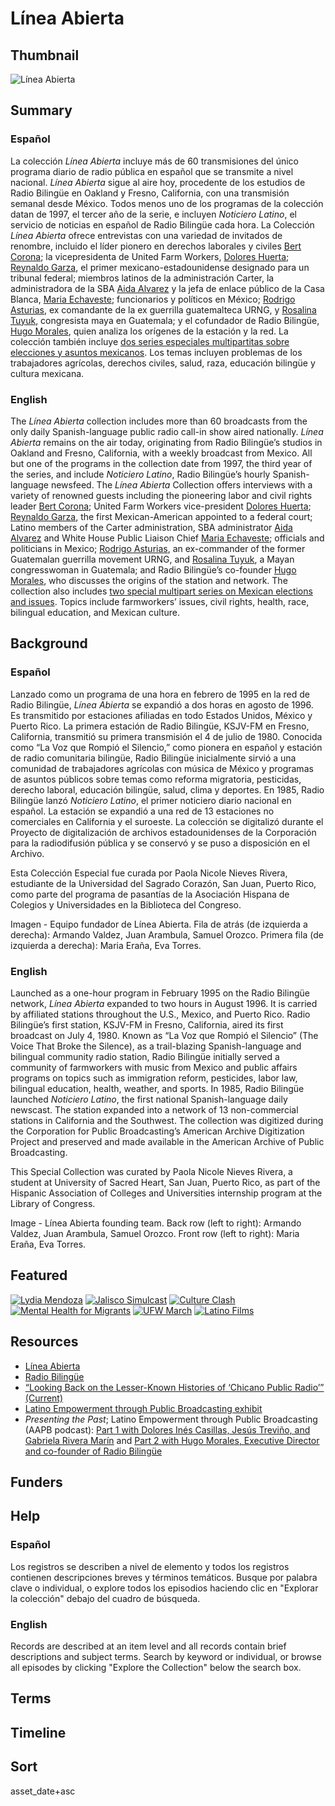 # Línea Abierta

## Thumbnail

![Línea Abierta](https://s3.amazonaws.com/americanarchive.org/special-collections/founding_linea_team.png "Founding Línea Abierta team: Back row (left to right):  Armando Valdez, Juan Arambula, Samuel Orozco. Front row (left to right):  Maria Eraña, Eva Torres.") 

## Summary 

### Español

La colección *Línea Abierta* incluye más de 60 transmisiones del único programa diario de radio pública en español que se transmite a nivel nacional. *Línea Abierta* sigue al aire hoy, procedente de los estudios de Radio Bilingüe en Oakland y Fresno, California, con una transmisión semanal desde México. Todos menos uno de los programas de la colección datan de 1997, el tercer año de la serie, e incluyen *Noticiero Latino*, el servicio de noticias en español de Radio Bilingüe cada hora. La Colección *Línea Abierta* ofrece entrevistas con una variedad de invitados de renombre, incluido el líder pionero en derechos laborales y civiles [Bert Corona](https://americanarchive.org/catalog/cpb-aacip-375-27mpg7xb); la vicepresidenta de United Farm Workers, [Dolores Huerta](https://americanarchive.org/catalog?f%5Baccess_types%5D%5B%5D=online&f%5Bseries_titles%5D%5B%5D=Linea+Abierta&q=%22dolores+huerta%22&sort=asset_date+asc); [Reynaldo Garza](https://americanarchive.org/catalog/cpb-aacip-375-289gj1j3), el primer mexicano-estadounidense designado para un tribunal federal; miembros latinos de la administración Carter, la administradora de la SBA [Aida Alvarez](https://americanarchive.org/catalog/cpb-aacip-375-91fj718r) y la jefa de enlace público de la Casa Blanca, [Maria Echaveste](https://americanarchive.org/catalog/cpb-aacip-375-93ttf844); funcionarios y políticos en México; [Rodrigo Asturias](https://americanarchive.org/catalog/cpb-aacip-375-5693258h), ex comandante de la ex guerrilla guatemalteca URNG, y [Rosalina Tuyuk](https://americanarchive.org/catalog/cpb-aacip-375-27mpg7vw), congresista maya en Guatemala; y el cofundador de Radio Bilingüe, [Hugo Morales](https://americanarchive.org/catalog/cpb-aacip-375-80vq8cp2), quien analiza los orígenes de la estación y la red. La colección también incluye [dos series especiales multipartitas sobre elecciones y asuntos mexicanos](https://americanarchive.org/catalog?f%5Bseries_titles%5D%5B%5D=Linea+Abierta&per_page=100&q=%22special+series%22&sort=title+asc&f%5baccess_types%5d%5b%5d=online). Los temas incluyen problemas de los trabajadores agrícolas, derechos civiles, salud, raza, educación bilingüe y cultura mexicana.

### English

The *Línea Abierta* collection includes more than 60 broadcasts from the only daily Spanish-language public radio call-in show aired nationally. *Línea Abierta* remains on the air today, originating from Radio Bilingüe’s studios in Oakland and Fresno, California, with a weekly broadcast from Mexico. All but one of the programs in the collection date from 1997, the third year of the series, and include *Noticiero Latino*, Radio Bilingüe’s hourly Spanish-language newsfeed. The *Línea Abierta* Collection offers interviews with a variety of renowned guests including the pioneering labor and civil rights leader [Bert Corona](https://americanarchive.org/catalog/cpb-aacip-375-27mpg7xb); United Farm Workers vice-president [Dolores Huerta](https://americanarchive.org/catalog?f%5Baccess_types%5D%5B%5D=online&f%5Bseries_titles%5D%5B%5D=Linea+Abierta&q=%22dolores+huerta%22&sort=asset_date+asc); [Reynaldo Garza](https://americanarchive.org/catalog/cpb-aacip-375-289gj1j3), the first Mexican-American appointed to a federal court; Latino members of the Carter administration, SBA administrator [Aida Alvarez](https://americanarchive.org/catalog/cpb-aacip-375-91fj718r) and White House Public Liaison Chief [Maria Echaveste](https://americanarchive.org/catalog/cpb-aacip-375-93ttf844); officials and politicians in Mexico; [Rodrigo Asturias](https://americanarchive.org/catalog/cpb-aacip-375-5693258h), an ex-commander of the former Guatemalan guerrilla movement URNG, and [Rosalina Tuyuk](https://americanarchive.org/catalog/cpb-aacip-375-27mpg7vw), a Mayan congresswoman in Guatemala; and Radio Bilingüe’s co-founder [Hugo Morales](https://americanarchive.org/catalog/cpb-aacip-375-80vq8cp2), who discusses the origins of the station and network. The collection also includes [two special multipart series on Mexican elections and issues](https://americanarchive.org/catalog?f%5Bseries_titles%5D%5B%5D=Linea+Abierta&per_page=100&q=%22special+series%22&sort=title+asc&f%5baccess_types%5d%5b%5d=online). Topics include farmworkers’ issues, civil rights, health, race, bilingual education, and Mexican culture.

## Background

### Español

Lanzado como un programa de una hora en febrero de 1995 en la red de Radio Bilingüe, *Línea Abierta* se expandió a dos horas en agosto de 1996. Es transmitido por estaciones afiliadas en todo Estados Unidos, México y Puerto Rico. La primera estación de Radio Bilingüe, KSJV-FM en Fresno, California, transmitió su primera transmisión el 4 de julio de 1980. Conocida como “La Voz que Rompió el Silencio,” como pionera en español y estación de radio comunitaria bilingüe, Radio Bilingüe inicialmente sirvió a una comunidad de trabajadores agrícolas con música de México y programas de asuntos públicos sobre temas como reforma migratoria, pesticidas, derecho laboral, educación bilingüe, salud, clima y deportes. En 1985, Radio Bilingüe lanzó *Noticiero Latino*, el primer noticiero diario nacional en español. La estación se expandió a una red de 13 estaciones no comerciales en California y el suroeste. La colección se digitalizó durante el Proyecto de digitalización de archivos estadounidenses de la Corporación para la radiodifusión pública y se conservó y se puso a disposición en el Archivo.

Esta Colección Especial fue curada por Paola Nicole Nieves Rivera, estudiante de la Universidad del Sagrado Corazón, San Juan, Puerto Rico, como parte del programa de pasantías de la Asociación Hispana de Colegios y Universidades en la Biblioteca del Congreso.

Imagen - Equipo fundador de Línea Abierta. Fila de atrás (de izquierda a derecha): Armando Valdez, Juan Arambula, Samuel Orozco. Primera fila (de izquierda a derecha): Maria Eraña, Eva Torres.

### English

Launched as a one-hour program in February 1995 on the Radio Bilingüe network, *Línea Abierta* expanded to two hours in August 1996. It is carried by affiliated stations throughout the U.S., Mexico, and Puerto Rico. Radio Bilingüe’s first station, KSJV-FM in Fresno, California, aired its first broadcast on July 4, 1980. Known as “La Voz que Rompió el Silencio” (The Voice That Broke the Silence), as a trail-blazing Spanish-language and bilingual community radio station, Radio Bilingüe initially served a community of farmworkers with music from Mexico and public affairs programs on topics such as immigration reform, pesticides, labor law, bilingual education, health, weather, and sports. In 1985, Radio Bilingüe launched *Noticiero Latino*, the first national Spanish-language daily newscast. The station expanded into a network of 13 non-commercial stations in California and the Southwest. The collection was digitized during the Corporation for Public Broadcasting’s American Archive Digitization Project and preserved and made available in the American Archive of Public Broadcasting. 

This Special Collection was curated by Paola Nicole Nieves Rivera, a student at University of Sacred Heart, San Juan, Puerto Rico, as part of the Hispanic Association of Colleges and Universities internship program at the Library of Congress.

Image - Línea Abierta founding team. Back row (left to right):  Armando Valdez, Juan Arambula, Samuel Orozco. Front row (left to right):  Maria Eraña, Eva Torres.

## Featured

[![Lydia Mendoza](https://s3.amazonaws.com/americanarchive.org/special-collections/aapb_tile.png)](/catalog/cpb-aacip-375-27mpg7z2)
[![Jalisco Simulcast](https://s3.amazonaws.com/americanarchive.org/special-collections/aapb_tile.png)](/catalog/cpb-aacip-375-61djhhsc)
[![Culture Clash](https://s3.amazonaws.com/americanarchive.org/special-collections/aapb_tile.png)](/catalog/cpb-aacip-375-8279cxzz)
[![Mental Health for Migrants](https://s3.amazonaws.com/americanarchive.org/special-collections/aapb_tile.png)](/catalog/cpb-aacip-375-18dfn5mw)
[![UFW March](https://s3.amazonaws.com/americanarchive.org/special-collections/aapb_tile.png)](/catalog/cpb-aacip-375-79v15q18)
[![Latino Films](https://s3.amazonaws.com/americanarchive.org/special-collections/aapb_tile.png)](/catalog/cpb-aacip-375-31cjt291)

## Resources

- [Línea Abierta](http://radiobilingue.org/en/rb-programas/linea-abierta-2/)   
- [Radio Bilingüe](http://radiobilingue.org/) 
- [“Looking Back on the Lesser-Known Histories of ‘Chicano Public Radio’” (Current)](https://current.org/2019/07/looking-back-on-the-lesser-known-histories-of-chicano-public-radio/?wallit_nosession=1) 
- [Latino Empowerment through Public Broadcasting exhibit](https://americanarchive.org/exhibits/latino-empowerment)
- *Presenting the Past*; Latino Empowerment through Public Broadcasting (AAPB podcast): [Part 1 with Dolores Inés Casillas, Jesús Treviño, and Gabriela Rivera Marín](https://www.youtube.com/watch?v=plgw01pPzTc&feature=emb_title) and [Part 2 with Hugo Morales, Executive Director and co-founder of Radio Bilingüe](https://www.youtube.com/watch?v=ugmdotW_GQ0)

## Funders

## Help

### Español

Los registros se describen a nivel de elemento y todos los registros contienen descripciones breves y términos temáticos. Busque por palabra clave o individual, o explore todos los episodios haciendo clic en "Explorar la colección" debajo del cuadro de búsqueda.

### English

Records are described at an item level and all records contain brief descriptions and subject terms. Search by keyword or individual, or browse all episodes by clicking "Explore the Collection" below the search box.

## Terms

## Timeline
 
## Sort

asset_date+asc
